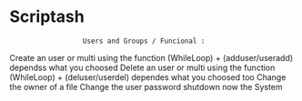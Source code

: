 # Scriptash
                      Users and Groups / Funcional :

Create an user or multi using the function (WhileLoop) + (adduser/useradd) dependss what you choosed 
Delete an user or multi using the function (WhileLoop) + (deluser/userdel) dependes what you choosed too
Change the owner of a file
Change the user password 
shutdown now the System
